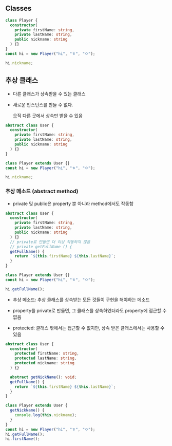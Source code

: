 ## Classes

```ts
class Player {
  constructor(
    private firstName: string,
    private lastName: string,
    public nickname: string
  ) {}
}
const hi = new Player("hi", "ㅎ", "ㅇ");

hi.nickname;
```

## 추상 클래스

- 다른 클래스가 상속받을 수 있는 클래스

- 새로운 인스턴스를 만들 수 없다.

  오직 다른 곳에서 상속만 받을 수 있음

```ts
abstract class User {
  constructor(
    private firstName: string,
    private lastName: string,
    public nickname: string
  ) {}
}

class Player extends User {}
const hi = new Player("hi", "ㅎ", "ㅇ");

hi.nickname;
```

### 추상 메소드 (abstract method)

- private 및 public은 property 뿐 아니라 method에서도 작동함

```ts
abstract class User {
  constructor(
    private firstName: string,
    private lastName: string,
    public nickname: string
  ) {}
  // private로 만들면 더 이상 작동하지 않음
  // private getFullName () {
  getFullName() {
    return `${this.firstName} ${this.lastName}`;
  }
}

class Player extends User {}
const hi = new Player("hi", "ㅎ", "ㅇ");

hi.getFullName();
```

- 추상 메소드: 추상 클래스를 상속받는 모든 것들이 구현을 해야하는 메소드

- property를 private로 만들면, 그 클래스를 상속하였더라도 property에 접근할 수 없음

- protected: 클래스 밖에서는 접근할 수 없지만, 상속 받은 클래스에서는 사용할 수 있음

```ts
abstract class User {
  constructor(
    protected firstName: string,
    protected lastName: string,
    protected nickname: string
  ) {}

  abstract getNickName(): void;
  getFullName() {
    return `${this.firstName} ${this.lastName}`;
  }
}

class Player extends User {
  getNickName() {
    console.log(this.nickname);
  }
}
const hi = new Player("hi", "ㅎ", "ㅇ");
hi.getFullName();
hi.firstName();
```
